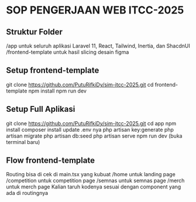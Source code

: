 # SOP PENGERJAAN WEB ITCC-2025

## Struktur Folder
/app untuk seluruh aplikasi Laravel 11, React, Tailwind, Inertia, dan ShacdnUI
/frontend-template untuk hasil slicing desain figma

## Setup frontend-template
git clone https://github.com/PutuRifkiDy/sim-itcc-2025.git
cd frontend-template
npm install
npm run dev

## Setup Full Aplikasi
git clone https://github.com/PutuRifkiDy/sim-itcc-2025.git
cd app
npm install
composer install
update .env nya
php artisan key:generate
php artisan migrate
php artisan db:seed
php artisan serve
npm run dev (buka terminal baru)

## Flow frontend-template
Routing bisa di cek di main.tsx yang kubuat
/home untuk landing page
/competition untuk competition page
/semnas untuk semnas page
/merch untuk merch page
Kalian taruh kodenya sesuai dengan component yang ada di routingnya

